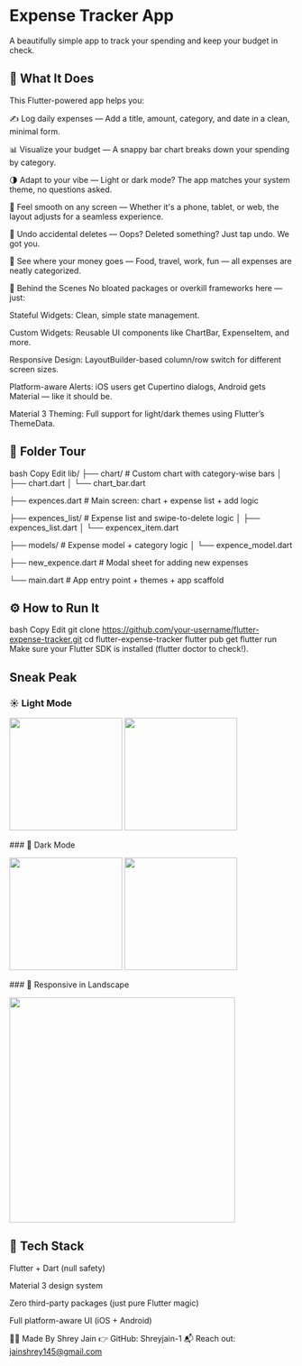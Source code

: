 # Expense Tracker App
A beautifully simple app to track your spending and keep your budget in check.

## 🚀 What It Does
This Flutter-powered app helps you:

✍️ Log daily expenses — Add a title, amount, category, and date in a clean, minimal form.

📊 Visualize your budget — A snappy bar chart breaks down your spending by category.

🌗 Adapt to your vibe — Light or dark mode? The app matches your system theme, no questions asked.

📱 Feel smooth on any screen — Whether it's a phone, tablet, or web, the layout adjusts for a seamless experience.

🧠 Undo accidental deletes — Oops? Deleted something? Just tap undo. We got you.

🍔 See where your money goes — Food, travel, work, fun — all expenses are neatly categorized.

🧠 Behind the Scenes
No bloated packages or overkill frameworks here — just:

Stateful Widgets: Clean, simple state management.

Custom Widgets: Reusable UI components like ChartBar, ExpenseItem, and more.

Responsive Design: LayoutBuilder-based column/row switch for different screen sizes.

Platform-aware Alerts: iOS users get Cupertino dialogs, Android gets Material — like it should be.

Material 3 Theming: Full support for light/dark themes using Flutter’s ThemeData.

## 🧭 Folder Tour
bash
Copy
Edit
lib/
├── chart/                  # Custom chart with category-wise bars
│   ├── chart.dart
│   └── chart_bar.dart

├── expences.dart           # Main screen: chart + expense list + add logic

├── expences_list/          # Expense list and swipe-to-delete logic
│   ├── expences_list.dart
│   └── expencex_item.dart

├── models/                 # Expense model + category logic
│   └── expence_model.dart

├── new_expence.dart        # Modal sheet for adding new expenses

└── main.dart               # App entry point + themes + app scaffold


## ⚙️ How to Run It
bash
Copy
Edit
git clone https://github.com/your-username/flutter-expense-tracker.git
cd flutter-expense-tracker
flutter pub get
flutter run
Make sure your Flutter SDK is installed (flutter doctor to check!).

## Sneak Peak
### ☀️ Light Mode
<p float="left"> <img src="https://github.com/user-attachments/assets/da9d29f8-cb1b-4292-a3fc-97e6ae171239" width="200"/> <img src="https://github.com/user-attachments/assets/425f2bec-0233-46ac-b662-9067baa22a96" width="200"/> </p>
### 🌙 Dark Mode
<p float="left"> <img src="https://github.com/user-attachments/assets/d0b85dd8-e0c0-40e5-9e63-9427927aa269" width="200"/> <img src="https://github.com/user-attachments/assets/70e6d463-8dc1-4b71-a625-2dad656af38f" width="200"/> </p>
### 🔄 Responsive in Landscape
<p float="left"> <img src="https://github.com/user-attachments/assets/e322a8b7-7298-4646-bc41-ad1e5c2c6ba9" width="400"/> </p>





## 🎯 Tech Stack
Flutter + Dart (null safety)

Material 3 design system

Zero third-party packages (just pure Flutter magic)

Full platform-aware UI (iOS + Android)

👨‍💻 Made By
Shrey Jain
👉 GitHub: Shreyjain-1
📬 Reach out: jainshrey145@gmail.com

